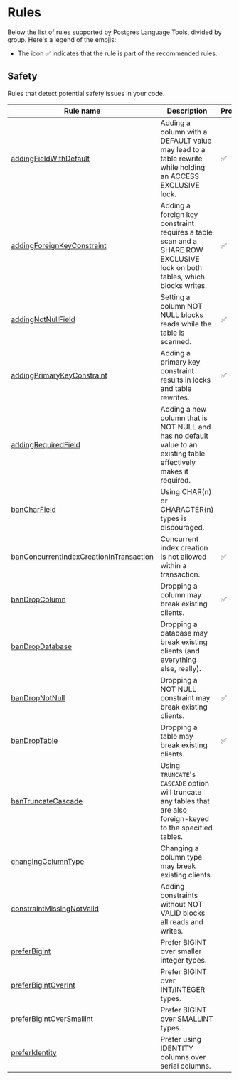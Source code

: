 # Rules

Below the list of rules supported by Postgres Language Tools, divided by group. Here's a legend of the emojis:

- The icon ✅ indicates that the rule is part of the recommended rules.

[//]: # (BEGIN RULES_INDEX)

## Safety

Rules that detect potential safety issues in your code.

| Rule name | Description | Properties |
| --- | --- | --- |
| [addingFieldWithDefault](./adding-field-with-default) | Adding a column with a DEFAULT value may lead to a table rewrite while holding an ACCESS EXCLUSIVE lock. | ✅ |
| [addingForeignKeyConstraint](./adding-foreign-key-constraint) | Adding a foreign key constraint requires a table scan and a SHARE ROW EXCLUSIVE lock on both tables, which blocks writes. | ✅ |
| [addingNotNullField](./adding-not-null-field) | Setting a column NOT NULL blocks reads while the table is scanned. | ✅ |
| [addingPrimaryKeyConstraint](./adding-primary-key-constraint) | Adding a primary key constraint results in locks and table rewrites. | ✅ |
| [addingRequiredField](./adding-required-field) | Adding a new column that is NOT NULL and has no default value to an existing table effectively makes it required. |  |
| [banCharField](./ban-char-field) | Using CHAR(n) or CHARACTER(n) types is discouraged. |  |
| [banConcurrentIndexCreationInTransaction](./ban-concurrent-index-creation-in-transaction) | Concurrent index creation is not allowed within a transaction. | ✅ |
| [banDropColumn](./ban-drop-column) | Dropping a column may break existing clients. | ✅ |
| [banDropDatabase](./ban-drop-database) | Dropping a database may break existing clients (and everything else, really). |  |
| [banDropNotNull](./ban-drop-not-null) | Dropping a NOT NULL constraint may break existing clients. | ✅ |
| [banDropTable](./ban-drop-table) | Dropping a table may break existing clients. | ✅ |
| [banTruncateCascade](./ban-truncate-cascade) | Using `TRUNCATE`'s `CASCADE` option will truncate any tables that are also foreign-keyed to the specified tables. |  |
| [changingColumnType](./changing-column-type) | Changing a column type may break existing clients. |  |
| [constraintMissingNotValid](./constraint-missing-not-valid) | Adding constraints without NOT VALID blocks all reads and writes. |  |
| [preferBigInt](./prefer-big-int) | Prefer BIGINT over smaller integer types. |  |
| [preferBigintOverInt](./prefer-bigint-over-int) | Prefer BIGINT over INT/INTEGER types. |  |
| [preferBigintOverSmallint](./prefer-bigint-over-smallint) | Prefer BIGINT over SMALLINT types. |  |
| [preferIdentity](./prefer-identity) | Prefer using IDENTITY columns over serial columns. |  |

[//]: # (END RULES_INDEX)


